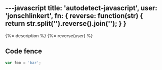 ---javascript
title: 'autodetect-javascript',
user: 'jonschlinkert',
fn: {
  reverse: function(str) {
    return str.split('').reverse().join('');
  }
}
---

{%= description %}
{%= reverse(user) %}


## Code fence

```js
var foo = 'bar';
```
